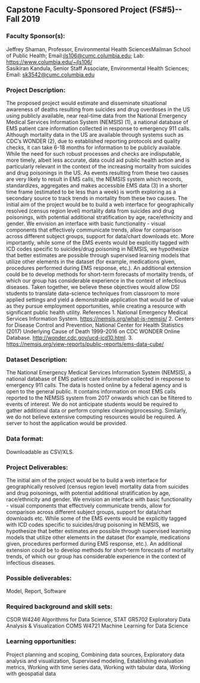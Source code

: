 ## Capstone Faculty-Sponsored Project (FS#5)-- Fall 2019

### Faculty Sponsor(s):
Jeffrey Shaman, Professor, Environmental Health SciencesMailman School of Public Health; Email:jls106@cumc.columbia.edu; Lab: https://www.columbia.edu/~jls106/  
Sasikiran Kandula, Senior Staff Associate, Environmental Health Sciences; Email:
sk3542@cumc.columbia.edu

### Project Description: 
The proposed project would estimate and disseminate situational awareness of deaths
resulting from suicides and drug overdoses in the US using publicly available, near real-time data from the
National Emergency Medical Services Information System (NEMSIS) (1), a national database of EMS patient
care information collected in response to emergency 911 calls.
Although mortality data in the US are available through systems such as CDC’s WONDER (2), due to
established reporting protocols and quality checks, it can take 6-18 months for information to be publicly
available. While the need for such robust processes and checks are indisputable, more timely, albeit less
accurate, data could aid public health action and is particularly relevant in the context of the increasing
mortality from suicides and drug poisonings in the US. As events resulting from these two causes are very
likely to result in EMS calls, the NEMSIS system which records, standardizes, aggregates and makes
accessible EMS data (3) in a shorter time frame (estimated to be less than a week) is worth exploring as a
secondary source to track trends in mortality from these two causes.
The initial aim of the project would be to build a web interface for geographically resolved (census region level)
mortality data from suicides and drug poisonings, with potential additional stratification by age, race/ethnicity
and gender. We envision an interface with basic functionality - visual components that effectively communicate
trends, allow for comparison across different subject groups, support for data/chart downloads etc.
More importantly, while some of the EMS events would be explicitly tagged with ICD codes specific to
suicides/drug poisoning in NEMSIS, we hypothesize that better estimates are possible through supervised
learning models that utilize other elements in the dataset (for example, medications given, procedures
performed during EMS response, etc.). An additional extension could be to develop methods for short-term
forecasts of mortality trends, of which our group has considerable experience in the context of infectious
diseases.
Taken together, we believe these objectives would allow DSI students to translate data-science techniques
from classroom to more applied settings and yield a demonstrable application that would be of value as they
pursue employment opportunities, while creating a resource with significant public health utility.
References 1. National Emergency Medical Services Information System. https://nemsis.org/what-is-nemsis/
2. Centers for Disease Control and Prevention, National Center for Health Statistics (2017) Underlying Cause
of Death 1999-2016 on CDC WONDER Online Database. http://wonder.cdc.gov/ucd-icd10.html. 3.
https://nemsis.org/view-reports/public-reports/ems-data-cube/

### Dataset Description: 
The National Emergency Medical Services Information System (NEMSIS), a national
database of EMS patient care information collected in response to emergency 911 calls. The data is hosted
online by a federal agency and is open to the general public. It contains information on most EMS calls
reported to the NEMSIS system from 2017 onwards which can be filtered to events of interest. We do not
anticipate students would be required to gather additional data or perform complex cleaning/processing.
Similarly, we do not believe extensive computing resources would be required. A server to host the application
would be provided.

### Data format: 
Downloadable as CSV/XLS.

### Project Deliverables: 
The initial aim of the project would be to build a web interface for geographically
resolved (census region level) mortality data from suicides and drug poisonings, with potential additional
stratification by age, race/ethnicity and gender. We envision an interface with basic functionality - visual
components that effectively communicate trends, allow for comparison across different subject groups, support
for data/chart downloads etc.
While some of the EMS events would be explicitly tagged with ICD codes specific to suicides/drug poisoning in
NEMSIS, we hypothesize that better estimates are possible through supervised learning models that utilize
other elements in the dataset (for example, medications given, procedures performed during EMS response,
etc.). An additional extension could be to develop methods for short-term forecasts of mortality trends, of which
our group has considerable experience in the context of infectious diseases.

### Possible deliverables:
Model, Report, Software

### Required background and skill sets: 
CSOR W4246 Algorithms for Data Science, STAT GR5702 Exploratory
Data Analysis & Visualization COMS W4721 Machine Learning for Data Science

### Learning opportunities: 
Project planning and scoping, Combining data sources, Exploratory data analysis
and visualization, Supervised modeling, Establishing evaluation metrics, Working with time series data,
Working with tabular data, Working with geospatial data

